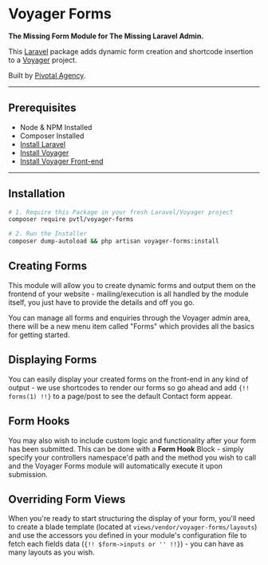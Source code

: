 # Voyager Forms

__The Missing Form Module for The Missing Laravel Admin.__

This [Laravel](https://laravel.com/) package adds dynamic form creation and shortcode insertion to a [Voyager](https://laravelvoyager.com/) project.

Built by [Pivotal Agency](https://pivotal.agency/).

---

## Prerequisites

- Node & NPM Installed
- Composer Installed
- [Install Laravel](https://laravel.com/docs/installation)
- [Install Voyager](https://github.com/the-control-group/voyager)
- [Install Voyager Front-end](https://github.com/pvtl/voyager-frontend)

---

## Installation

```bash
# 1. Require this Package in your fresh Laravel/Voyager project
composer require pvtl/voyager-forms

# 2. Run the Installer
composer dump-autoload && php artisan voyager-forms:install
```

## Creating Forms

This module will allow you to create dynamic forms and output them on the frontend of your website - mailing/execution is all handled by the module itself, you just have to provide the details and off you go.

You can manage all forms and enquiries through the Voyager admin area, there will be a new menu item called "Forms" which provides all the basics for getting started.

## Displaying Forms

You can easily display your created forms on the front-end in any kind of output - we use shortcodes to render our forms so go ahead and add `{!! forms(1) !!}` to a page/post to see the default Contact form appear.

## Form Hooks

You may also wish to include custom logic and functionality after your form has been submitted. This can be done with a __Form Hook__ Block - simply specify your controllers namespace'd path and the method you wish to call and the Voyager Forms module will automatically execute it upon submission.

## Overriding Form Views
When you're ready to start structuring the display of your form, you'll need to create a blade template (located at `views/vendor/voyager-forms/layouts`) and use the accessors you defined in your module's configuration file to fetch each fields data (`{!! $form->inputs or '' !!}`) - you can have as many layouts as you wish.
